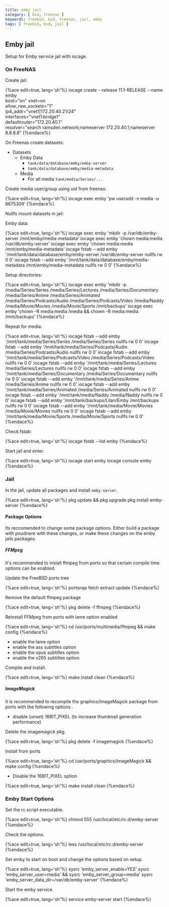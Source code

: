 ```yaml
---
title: emby jail
category: [ bsd, freenas ]
keywords: freebsd, bsd, freenas, jail, emby
tags: [ freebsd, bsd, jail ]
---
```


## Emby jail

Setup for Emby service jail with iocage.

### On FreeNAS

Create jail:

{%ace edit=true, lang='sh'%}
iocage create --release 11.1-RELEASE --name emby \
          boot="on" vnet=on \
          allow_raw_sockets="1" \
          ip4_addr="vnet1|172.20.40.21/24" \
          interfaces="vnet1:bridge1" \
          defaultrouter="172.20.40.1" \
          resolver="search ramsden.network;nameserver 172.20.40.1;nameserver 8.8.8.8"
{%endace%}

On Freenas create datasets:

*   Datasets
    *   Emby Data
        *   ```tank/data/database/emby/emby-server```
        *   ```tank/data/database/emby/media-metadata```
    *   Media
        *   For all media ```tank/media/Series/...```

Create media user/group using uid from freenas:

{%ace edit=true, lang='sh'%}
iocage exec emby 'pw useradd -n media -u 8675309'
{%endace%}

Nullfs mount datasets in jail:

Emby data:

{%ace edit=true, lang='sh'%}
iocage exec emby 'mkdir -p /var/db/emby-server /mnt/emby/media-metadata'
iocage exec emby 'chown media:media /var/db/emby-server'
iocage exec emby 'chown media:media /mnt/emby/media-metadata'
iocage fstab --add emby '/mnt/tank/data/database/emby/emby-server /var/db/emby-server nullfs rw 0 0'
iocage fstab --add emby '/mnt/tank/data/database/emby/media-metadata /mnt/emby/media-metadata nullfs rw 0 0'
{%endace%}

Setup directories:

{%ace edit=true, lang='sh'%}
iocage exec emby 'mkdir -p /media/Series/Series /media/Series/Lectures /media/Series/Documentary /media/Series/Anime /media/Series/Animated /media/Series/Podcasts/Audio /media/Series/Podcasts/Video /media/Naddy /media/Movie/Movies /media/Movie/Sports /mnt/backups'
iocage exec emby 'chown -R media:media /media && chown -R media:media /mnt/backups'
{%endace%}

Repeat for media:

{%ace edit=true, lang='sh'%}
iocage fstab --add emby '/mnt/tank/media/Series/Series /media/Series/Series nullfs rw 0 0'
iocage fstab --add emby '/mnt/tank/media/Series/Podcasts/Audio /media/Series/Podcasts/Audio nullfs rw 0 0'
iocage fstab --add emby '/mnt/tank/media/Series/Podcasts/Video /media/Series/Podcasts/Video nullfs rw 0 0'
iocage fstab --add emby '/mnt/tank/media/Series/Lectures /media/Series/Lectures nullfs rw 0 0'
iocage fstab --add emby '/mnt/tank/media/Series/Documentary /media/Series/Documentary nullfs rw 0 0'
iocage fstab --add emby '/mnt/tank/media/Series/Anime /media/Series/Anime nullfs rw 0 0'
iocage fstab --add emby '/mnt/tank/media/Series/Animated /media/Series/Animated nullfs rw 0 0'
iocage fstab --add emby '/mnt/tank/media/Naddy /media/Naddy nullfs rw 0 0'
iocage fstab --add emby '/mnt/tank/backups/Lilan/Emby /mnt/backups nullfs rw 0 0'
iocage fstab --add emby '/mnt/tank/media/Movie/Movies /media/Movie/Movies nullfs rw 0 0'
iocage fstab --add emby '/mnt/tank/media/Movie/Sports /media/Movie/Sports nullfs rw 0 0'
{%endace%}

Check fstab:

{%ace edit=true, lang='sh'%}
iocage fstab --list emby
{%endace%}

Start jail and enter.

{%ace edit=true, lang='sh'%}
iocage start emby
iocage console emby
{%endace%}

### Jail

In the jail, update all packages and install ```emby-server```.

{%ace edit=true, lang='sh'%}
pkg update && pkg upgrade
pkg install emby-server
{%endace%}

#### Package Options

Its reccomended to change some package options. Either build a package with poudriere with these changes, or make these changes on the emby jails packages.

##### FFMpeg

It's recommended to install ffmpeg from ports so that certain compile time options can be enabled.

Update the FreeBSD ports tree

{%ace edit=true, lang='sh'%}
portsnap fetch extract update
{%endace%}

Remove the default ffmpeg package

{%ace edit=true, lang='sh'%}
pkg delete -f ffmpeg
{%endace%}

Reinstall FFMpeg from ports with lame option enabled

{%ace edit=true, lang='sh'%}
cd /usr/ports/multimedia/ffmpeg && make config
{%endace%}

*   enable the lame option
*   enable the ass subtitles option
*   enable the opus subtitles option
*   enable the x265 subtitles option

Compile and install.

{%ace edit=true, lang='sh'%}
make install clean
{%endace%}

##### ImageMagick

It is recommended to recompile the graphics/ImageMagick package from ports with the following options .

*  disable (unset) 16BIT_PIXEL (to increase thumbnail generation performance)

Delete the imagemagick pkg.

{%ace edit=true, lang='sh'%}
pkg delete -f imagemagick
{%endace%}

Install from ports

{%ace edit=true, lang='sh'%}
cd /usr/ports/graphics/ImageMagick && make config
{%endace%}

*   Disable the 16BIT_PIXEL option

{%ace edit=true, lang='sh'%}
make install clean
{%endace%}

### Emby Start Options

Set the rc script executable.

{%ace edit=true, lang='sh'%}
chmod 555 /usr/local/etc/rc.d/emby-server
{%endace%}

Check the options.

{%ace edit=true, lang='sh'%}
less /usr/local/etc/rc.d/emby-server
{%endace%}

Set emby to start on boot and change the options based on setup.

{%ace edit=true, lang='sh'%}
sysrc 'emby_server_enable=YES'
sysrc 'emby_server_user=media' && sysrc 'emby_server_group=media'
sysrc 'emby_server_data_dir=/var/db/emby-server'
{%endace%}

Start the emby service.

{%ace edit=true, lang='sh'%}
service emby-server start
{%endace%}

